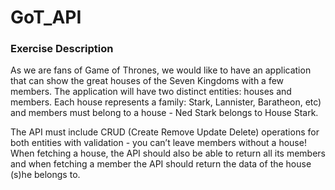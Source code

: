 # GoT_API

### Exercise Description

As we are fans of Game of Thrones, we would like to have an application that can
show the great houses of the Seven Kingdoms with a few members.
The application will have two distinct entities: houses and members. Each house
represents a family: Stark, Lannister, Baratheon, etc) and members must belong to a house -
Ned Stark belongs to House Stark.

The API must include CRUD (Create Remove Update Delete) operations for both entities
with validation - you can’t leave members without a house!
When fetching a house, the API should also be able to return all its members and when
fetching a member the API should return the data of the house (s)he belongs to.
